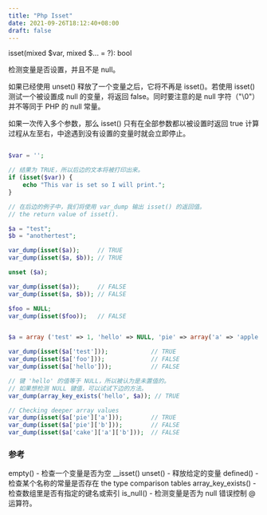 ```yaml
---
title: "Php Isset"
date: 2021-09-26T18:12:40+08:00
draft: false
---
```


isset(mixed $var, mixed $... = ?): bool

检测变量是否设置，并且不是 null。

如果已经使用 unset() 释放了一个变量之后，它将不再是 isset()。若使用 isset() 测试一个被设置成 null 的变量，将返回 false。同时要注意的是 null 字符（"\0"）并不等同于 PHP 的 null 常量。

如果一次传入多个参数，那么 isset() 只有在全部参数都以被设置时返回 true 计算过程从左至右，中途遇到没有设置的变量时就会立即停止。

```php

$var = '';

// 结果为 TRUE，所以后边的文本将被打印出来。
if (isset($var)) {
    echo "This var is set so I will print.";
}

// 在后边的例子中，我们将使用 var_dump 输出 isset() 的返回值。
// the return value of isset().

$a = "test";
$b = "anothertest";

var_dump(isset($a));     // TRUE
var_dump(isset($a, $b)); // TRUE

unset ($a);

var_dump(isset($a));     // FALSE
var_dump(isset($a, $b)); // FALSE

$foo = NULL;
var_dump(isset($foo));   // FALSE


$a = array ('test' => 1, 'hello' => NULL, 'pie' => array('a' => 'apple'));

var_dump(isset($a['test']));            // TRUE
var_dump(isset($a['foo']));             // FALSE
var_dump(isset($a['hello']));           // FALSE

// 键 'hello' 的值等于 NULL，所以被认为是未置值的。
// 如果想检测 NULL 键值，可以试试下边的方法。 
var_dump(array_key_exists('hello', $a)); // TRUE

// Checking deeper array values
var_dump(isset($a['pie']['a']));        // TRUE
var_dump(isset($a['pie']['b']));        // FALSE
var_dump(isset($a['cake']['a']['b']));  // FALSE

```


### 参考

empty() - 检查一个变量是否为空
__isset()
unset() - 释放给定的变量
defined() - 检查某个名称的常量是否存在
the type comparison tables
array_key_exists() - 检查数组里是否有指定的键名或索引
is_null() - 检测变量是否为 null
错误控制 @ 运算符。